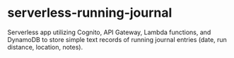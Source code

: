 # serverless-running-journal

Serverless app utilizing Cognito, API Gateway, Lambda functions, and DynamoDB to store simple text records of running journal entries (date, run distance, location, notes).
